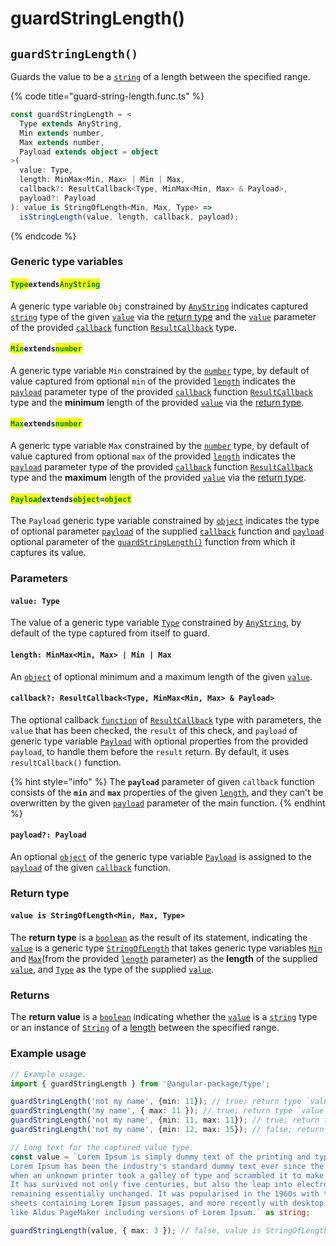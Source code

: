# guardStringLength()

## `guardStringLength()`

Guards the value to be a [`string`](https://developer.mozilla.org/en-US/docs/Web/JavaScript/Reference/Global\_Objects/String) of a length between the specified range.

{% code title="guard-string-length.func.ts" %}
```typescript
const guardStringLength = <
  Type extends AnyString,
  Min extends number,
  Max extends number,
  Payload extends object = object
>(
  value: Type,
  length: MinMax<Min, Max> | Min | Max,
  callback?: ResultCallback<Type, MinMax<Min, Max> & Payload>,
  payload?: Payload
): value is StringOfLength<Min, Max, Type> =>
  isStringLength(value, length, callback, payload);
```
{% endcode %}

### Generic type variables

#### <mark style="color:green;">**`Type`**</mark>**`extends`**<mark style="color:green;">**`AnyString`**</mark>

A generic type variable `Obj` constrained by [`AnyString`](../type/anystring.md) indicates captured [`string`](https://www.typescriptlang.org/docs/handbook/basic-types.html#string) type of the given [`value`](guardstringlength.md#value-type) via the [return type](guardstringlength.md#return-type) and the [`value`](../type/resultcallback.md#value-value) parameter of the provided [`callback`](guardstringlength.md#callback-resultcallback-less-than-bigint-payload-greater-than) function [`ResultCallback`](../type/resultcallback.md) type.

#### <mark style="color:green;">**`Min`**</mark>**`extends`**<mark style="color:green;">**`number`**</mark>

A generic type variable `Min` constrained by the [`number`](https://www.typescriptlang.org/docs/handbook/basic-types.html#number) type, by default of value captured from optional `min` of the provided [`length`](guardstringlength.md#length-minmax-less-than-min-max-greater-than-or-min-or-max) indicates the [`payload`](../type/resultcallback.md#payload-payload) parameter type of the provided [`callback`](guardstringlength.md#callback-resultcallback-less-than-type-payload-greater-than) function [`ResultCallback`](../type/resultcallback.md) type and the **minimum** length of the provided [`value`](guardstringlength.md#value-type) via the [return type](guardstringlength.md#return-type).

#### <mark style="color:green;">**`Max`**</mark>**`extends`**<mark style="color:green;">**`number`**</mark>

A generic type variable `Max` constrained by the [`number`](https://www.typescriptlang.org/docs/handbook/basic-types.html#number) type, by default of value captured from optional `max` of the provided [`length`](guardstringlength.md#length-minmax-less-than-min-max-greater-than-or-min-or-max) indicates the [`payload`](../type/resultcallback.md#payload-payload) parameter type of the provided [`callback`](guardstringlength.md#callback-resultcallback-less-than-type-payload-greater-than) function [`ResultCallback`](../type/resultcallback.md) type and the **maximum** length of the provided [`value`](guardstringlength.md#value-type) via the [return type](guardstringlength.md#return-type).

#### <mark style="color:green;">**`Payload`**</mark>**`extends`**<mark style="color:green;">**`object`**</mark>**`=`**<mark style="color:green;">**`object`**</mark>

The `Payload` generic type variable constrained by [`object`](https://www.typescriptlang.org/docs/handbook/basic-types.html#object) indicates the type of optional parameter [`payload`](../type/resultcallback.md#payload-payload) of the supplied [`callback`](guardstringlength.md#callback-resultcallback-less-than-type-payload-greater-than) function and [`payload`](guardstringlength.md#payload-payload) optional parameter of the [`guardStringLength()`](guardstringlength.md#guardstringlength) function from which it captures its value.

### Parameters

#### `value: Type`

The value of a generic type variable [`Type`](guardstringlength.md#typeextendsanystring) constrained by [`AnyString`](../type/anystring.md), by default of the type captured from itself to guard.

#### `length: MinMax<Min, Max> | Min | Max`

An [`object`](https://developer.mozilla.org/en-US/docs/Web/JavaScript/Reference/Global\_Objects/Object) of optional minimum and a maximum length of the given [`value`](guardstringlength.md#value-type).

#### `callback?: ResultCallback<Type, MinMax<Min, Max> & Payload>`

The optional callback [`function`](https://developer.mozilla.org/en-US/docs/Web/JavaScript/Guide/Functions) of [`ResultCallback`](../type/resultcallback.md) type with parameters, the `value` that has been checked, the `result` of this check, and `payload` of generic type variable [`Payload`](guardstringlength.md#payloadextendsobject) with optional properties from the provided `payload`, to handle them before the `result` return. By default, it uses `resultCallback()` function.

{% hint style="info" %}
The **`payload`** parameter of given `callback` function consists of the **`min`** and **`max`** properties of the given [`length`](guardstringlength.md#length-minmax-less-than-min-max-greater-than-or-min-or-max), and they can't be overwritten by the given [`payload`](guardstringlength.md#payload-payload) parameter of the main function.
{% endhint %}

#### `payload?: Payload`

An optional [`object`](https://developer.mozilla.org/en-US/docs/Web/JavaScript/Reference/Global\_Objects/Object) of the generic type variable [`Payload`](guardstringlength.md#payloadextendsobject-object) is assigned to the [`payload`](../type/resultcallback.md#payload-payload) of the given [`callback`](guardstringlength.md#callback-resultcallback-less-than-bigint-payload-greater-than) function.

### Return type

#### `value is StringOfLength<Min, Max, Type>`

The **return type** is a [`boolean`](https://www.typescriptlang.org/docs/handbook/basic-types.html#boolean) as the result of its statement, indicating the [`value`](guardstringlength.md#value-type) is a generic type [`StringOfLength`](../type/stringoflength.md) that takes generic type variables [`Min`](guardstringlength.md#minextendsnumber) and [`Max`](guardstringlength.md#maxextendsnumber)(from the provided [`length`](guardstringlength.md#length-minmax-less-than-min-max-greater-than-or-min-or-max) parameter) as the **length** of the supplied [`value`](guardstringlength.md#value-type), and [`Type`](guardstringlength.md#typeextendsanystring) as the type of the supplied [`value`](guardstringlength.md#value-type).

### Returns

The **return value** is a [`boolean`](https://developer.mozilla.org/en-US/docs/Web/JavaScript/Reference/Global\_Objects/Boolean) indicating whether the [`value`](guardstringlength.md#value-type) is a [`string`](https://developer.mozilla.org/en-US/docs/Web/JavaScript/Reference/Global\_Objects/String) type or an instance of [`String`](https://developer.mozilla.org/en-US/docs/Web/JavaScript/Reference/Global\_Objects/String) of a [length](guardstringlength.md#length-minmax-less-than-min-max-greater-than-or-min-or-max) between the specified range.

### Example usage

```typescript
// Example usage.
import { guardStringLength } from '@angular-package/type';

guardStringLength('not my name', {min: 11}); // true; return type `value is StringOfLength<11, number, "not my name">`
guardStringLength('my name', { max: 11 }); // true; return type `value is StringOfLength<number, 11, "my name">`
guardStringLength('not my name', {min: 11, max: 11}); // true; return type `value is StringOfLength<11, 11, "not my name">`
guardStringLength('not my name', {min: 12, max: 15}); // false; return type `value is StringOfLength<12, 15, "not my name">`

// Long text for the captured value type.
const value = `Lorem Ipsum is simply dummy text of the printing and typesetting industry.
Lorem Ipsum has been the industry's standard dummy text ever since the 1500s,
when an unknown printer took a galley of type and scrambled it to make a type specimen book.
It has survived not only five centuries, but also the leap into electronic typesetting,
remaining essentially unchanged. It was popularised in the 1960s with the release of Letraset
sheets containing Lorem Ipsum passages, and more recently with desktop publishing software
like Aldus PageMaker including versions of Lorem Ipsum.` as string;

guardStringLength(value, { max: 3 }); // false, value is StringOfLength<number, 3, string>
```
